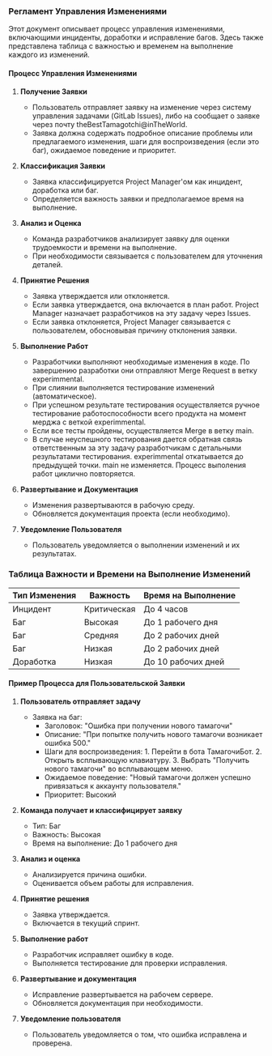 ### Регламент Управления Изменениями

Этот документ описывает процесс управления изменениями, включающими инциденты, доработки и исправление багов. Здесь также представлена таблица с важностью и временем на выполнение каждого из изменений.

#### Процесс Управления Изменениями

1. **Получение Заявки**
   - Пользователь отправляет заявку на изменение через систему управления задачами (GitLab Issues), либо на сообщает о заявке через почту theBestTamagotchi@inTheWorld.
   - Заявка должна содержать подробное описание проблемы или предлагаемого изменения, шаги для воспроизведения (если это баг), ожидаемое поведение и приоритет.

2. **Классификация Заявки**
   - Заявка классифицируется Project Manager'ом как инцидент, доработка или баг.
   - Определяется важность заявки и предполагаемое время на выполнение.

3. **Анализ и Оценка**
   - Команда разработчиков анализирует заявку для оценки трудоемкости и времени на выполнение.
   - При необходимости связывается с пользователем для уточнения деталей.

4. **Принятие Решения**
   - Заявка утверждается или отклоняется.
   - Если заявка утверждается, она включается в план работ. Project Manager назначает разработчиков на эту задачу через Issues.
   - Если заявка отклоняется, Project Manager связывается с пользователем, обосновывая причину отклонения заявки.

5. **Выполнение Работ**
   - Разработчики выполняют необходимые изменения в коде. По завершению разработки они отправляют Merge Request в ветку experimmental.
   - При слиянии выполняется тестирование изменений (автоматическое).
   - При успешном результате тестирования осуществляется ручное тестирование работоспособности всего продукта на момент мерджа с веткой experimmental.
   - Если все тесты пройдены, осуществляется Merge в ветку main.
   - В случае неуспешного тестирования дается обратная связь ответственным за эту задачу разработчикам с детальными результатами тестирования. experimmental откатывается до предыдущей точки. main не изменяется. Процесс выполения работ циклично повторяется.

6. **Развертывание и Документация**
   - Изменения развертываются в рабочую среду.
   - Обновляется документация проекта (если необходимо).

7. **Уведомление Пользователя**
   - Пользователь уведомляется о выполнении изменений и их результатах.

### Таблица Важности и Времени на Выполнение Изменений

| Тип Изменения | Важность           | Время на Выполнение      |
| ------------- | ------------------ | ------------------------ |
| Инцидент      | Критическая        | До 4 часов               |
| Баг           | Высокая            | До 1 рабочего дня        |
| Баг           | Средняя            | До 2 рабочих дней        |
| Баг           | Низкая             | До 2 рабочих дней        |
| Доработка     | Низкая             | До 10 рабочих дней       |

#### Пример Процесса для Пользовательской Заявки

1. **Пользователь отправляет задачу**
   - Заявка на баг:
     - Заголовок: "Ошибка при получении нового тамагочи"
     - Описание: "При попытке получить нового тамагочи возникает ошибка 500."
     - Шаги для воспроизведения: 1. Перейти в бота ТамагочиБот. 2. Открыть всплывающую клавиатуру. 3. Выбрать "Получить нового тамагочи" во всплывающем меню.
     - Ожидаемое поведение: "Новый тамагочи должен успешно привязаться к аккаунту пользователя."
     - Приоритет: Высокий

2. **Команда получает и классифицирует заявку**
   - Тип: Баг
   - Важность: Высокая
   - Время на выполнение: До 1 рабочего дня

3. **Анализ и оценка**
   - Анализируется причина ошибки.
   - Оценивается объем работы для исправления.

4. **Принятие решения**
   - Заявка утверждается.
   - Включается в текущий спринт.

5. **Выполнение работ**
   - Разработчик исправляет ошибку в коде.
   - Выполняется тестирование для проверки исправления.

6. **Развертывание и документация**
   - Исправление развертывается на рабочем сервере.
   - Обновляется документация при необходимости.

7. **Уведомление пользователя**
   - Пользователь уведомляется о том, что ошибка исправлена и проверена.